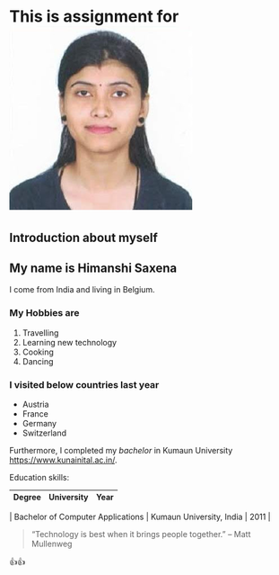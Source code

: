 # This is assignment for ![HYF](.\img\Himanshi_Saxena_Photo.jpeg)

## Introduction about myself

## My name is Himanshi Saxena

I come from India and living in Belgium.

### My Hobbies are

1. Travelling
2. Learning new technology
3. Cooking
4. Dancing

### I visited below countries last year

- Austria
- France
- Germany
- Switzerland

Furthermore, I completed my _bachelor_ in Kumaun University
<https://www.kunainital.ac.in/>.

Education skills:

| Degree | University | Year |
| ------ | ---------- | ---- |

| Bachelor of Computer Applications | Kumaun University, India | 2011 |

> “Technology is best when it brings people together.” – Matt Mullenweg

👍👍
